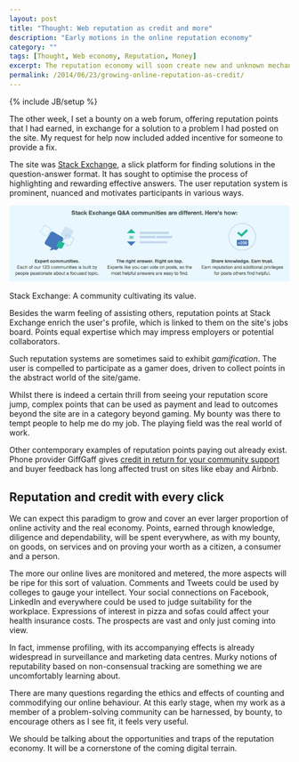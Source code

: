 ```yaml
---
layout: post
title: "Thought: Web reputation as credit and more"
description: "Early motions in the online reputation economy"
category: ""
tags: [Thought, Web economy, Reputation, Money]
excerpt: The reputation economy will soon create new and unknown mechanisms of value.
permalink: /2014/06/23/growing-online-reputation-as-credit/
---
```

{% include JB/setup %}

The other week, I set a bounty on a web forum, offering reputation points that I had earned, in exchange for a solution to a problem I had posted on the site. My request for help now included added incentive for someone to provide a fix.

The site was [Stack Exchange](http://www.stackoverflow.com), a slick platform for finding solutions in the question-answer format. It has sought to optimise the process of highlighting and rewarding effective answers. The user reputation system is prominent, nuanced and motivates participants in various ways.

<div class="image-full"><img class="image-right" src='/images/stack-exchange.jpg'>
	<p>Stack Exchange: A community cultivating its value.</p>
</div>

Besides the warm feeling of assisting others, reputation points at Stack Exchange enrich the user's profile, which is linked to them on the site's jobs board. Points equal expertise which may impress employers or potential collaborators.

Such reputation systems are sometimes said to exhibit <em>gamification</em>. The user is compelled to participate as a gamer does, driven to collect points in the abstract world of the site/game.

Whilst there is indeed a certain thrill from seeing your reputation score jump, complex points that can be used as payment and lead to outcomes beyond the site are in a category beyond gaming. My bounty was there to tempt people to help me do my job. The playing field was the real world of work.

Other contemporary examples of reputation points paying out already exist. Phone provider GiffGaff gives [credit in return for your community support](http://community.giffgaff.com/t5/Using-giffgaff/Guide-to-payback-points/ta-p/3521553) and buyer feedback has long affected trust on sites like ebay and Airbnb.

<h2>Reputation and credit with every click</h2>

We can expect this paradigm to grow and cover an ever larger proportion of online activity and the real economy. Points, earned through knowledge, diligence and dependability, will be spent everywhere, as with my bounty, on goods, on services and on proving your worth as a citizen, a consumer and a person.

The more our online lives are monitored and metered, the more aspects will be ripe for this sort of valuation. Comments and Tweets could be used by colleges to gauge your intellect. Your social connections on Facebook, LinkedIn and everywhere could be used to judge suitability for the workplace. Expressions of interest in pizza and sofas could affect your health insurance costs. The prospects are vast and only just coming into view.

In fact, immense profiling, with its accompanying effects is already widespread in surveillance and marketing data centres. Murky notions of reputability based on non-consensual tracking are something we are uncomfortably learning about.

There are many questions regarding the ethics and effects of counting and commodifying our online behaviour. At this early stage, when my work as a member of a problem-solving community can be harnessed, by bounty, to encourage others as I see fit, it feels very useful.

We should be talking about the opportunities and traps of the reputation economy. It will be a cornerstone of the coming digital terrain.
